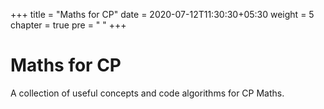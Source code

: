 +++
title = "Maths for CP"
date = 2020-07-12T11:30:30+05:30
weight = 5
chapter = true
pre = "<i class='fas fa-code'></i> "
+++

# Maths for CP

A collection of useful concepts and code algorithms for CP Maths.